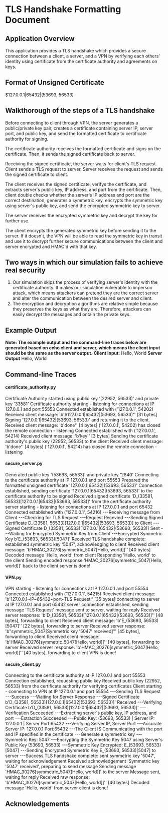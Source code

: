 # TLS Handshake Formatting Document

## Application Overview
This application provides a TLS handshake which provides a secure connection between a client, a server, and a VPN by verifying each others' identity using certificate from the certificate authority and agreements on keys.

## Format of Unsigned Certificate
$127.0.0.1|65432|(53693, 56533)

## Walkthorough of the steps of a TLS handshake
Before connecting to client through VPN, the server generates a public/private key pair, creates a certificate containing server IP, server port, and public key, and send the formatted certificate to certificate authority for signing.

The certificate authority receives the formatted certificate and signs on the certificate. Then, it sends the signed certificate back to server.

Receiving the signed certificate, the server waits for client's TLS request. Client sends a TLS request to server. Server receives the request and sends the signed certificate to client.

The client receives the signed certificate, verifys the certificate, and extracts server's public key, IP address, and port from the certificate. Then, client double checks whether the server's IP address and port are the correct destination, generates a symmetric key, encrypts the symmetric key using server's public key, and send the encrypted symmetric key to server.

The server receives the encrypted symmetric key and decrypt the key for further use.

The client encrypts the generated symmetric key before sending it to the server. If it doesn't, the VPN will be able to read the symmetric key in transit and use it to decrypt further secure communications between the client and server encrypted and HMAC'd with that key.



## Two ways in which our simulation fails to achieve real security
1. Our simulation skips the process of verifying server's identity with the certificate authority. It makes our simulation vulnerable to imperson attack, which means attackers can pretend they are the correct server and alter the communication between the desired server and client.
2. The encryption and decryption algorithms are relative simple because they preserves the keys as what they are. Therefore, attackers can easily decrypt the messages and ontain the private keys.

## Example Output
**Note: The example output and the command-line traces below are generated based on echo client and server, which means the client input should be the same as the server output.**
**Client Input:** Hello, World
**Server Output** Hello, World

## Command-line Traces
#### certificate_authority.py
Certificate Authority started using public key '(22952, 56533)' and private key '33581'
Certificate authority starting - listening for connections at IP 127.0.0.1 and port 55553
Connected established with ('127.0.0.1', 54202)
Received client message: 'b'$127.0.0.1|65432|(53693, 56533)'' [31 bytes]
Signing '127.0.0.1|65432|(53693, 56533)' and returning it to the client.
Received client message: 'b'done'' [4 bytes]
('127.0.0.1', 54202) has closed the remote connection - listening 
Connected established with ('127.0.0.1', 54214)
Received client message: 'b'key'' [3 bytes]
Sending the certificate authority's public key (22952, 56533) to the client
Received client message: 'b'done'' [4 bytes]
('127.0.0.1', 54214) has closed the remote connection - listening 

#### secure_server.py
Generated public key '(53693, 56533)' and private key '2840'
Connecting to the certificate authority at IP 127.0.0.1 and port 55553
Prepared the formatted unsigned certificate '127.0.0.1|65432|(53693, 56533)'
Connection established, sending certificate '127.0.0.1|65432|(53693, 56533)' to the certificate authority to be signed
Received signed certificate 'D_(33581, 56533)[127.0.0.1|65432|(53693, 56533)]' from the certificate authority
server starting - listening for connections at IP 127.0.0.1 and port 65432
Connected established with ('127.0.0.1', 54216)
---Receiving message from Client
---Checking for TLS Request
---Request Recevied
---Sending Signed Certificate D_(33581, 56533)[127.0.0.1|65432|(53693, 56533)] to Client
---Signed Certificate D_(33581, 56533)[127.0.0.1|65432|(53693, 56533)] Sent
---Waiting for Encrypted Symmetric Key from Client
---Encrypted Symmetric Key b'E_(53693, 56533)[5047]' Received
TLS handshake complete: established symmetric key '5047', acknowledging to client
Received client message: 'b'HMAC_30276[symmetric_5047[Hello, world]]'' [40 bytes]
Decoded message 'Hello, world' from client
Responding 'Hello, world' to the client
Sending encoded response 'HMAC_30276[symmetric_5047[Hello, world]]' back to the client
server is done!

#### VPN.py
VPN starting - listening for connections at IP 127.0.0.1 and port 55554
Connected established with ('127.0.0.1', 54215)
Received client message: 'b'127.0.0.1~IP~65432~port~TLS Request'' [35 bytes]
connecting to server at IP 127.0.0.1 and port 65432
server connection established, sending message 'TLS Request'
message sent to server, waiting for reply
Received server response: 'b'D_(33581, 56533)[127.0.0.1|65432|(53693, 56533)]'' [48 bytes], forwarding to client
Received client message: 'b'E_(53693, 56533)[5047]'' [22 bytes], forwarding to server
Received server response: 'b"symmetric_5047[Symmetric key '5047' received]"' [45 bytes], forwarding to client
Received client message: 'b'HMAC_30276[symmetric_5047[Hello, world]]'' [40 bytes], forwarding to server
Received server response: 'b'HMAC_30276[symmetric_5047[Hello, world]]'' [40 bytes], forwarding to client
VPN is done!

#### secure_client.py
Connecting to the certificate authority at IP 127.0.0.1 and port 55553
Connection established, requesting public key
Received public key (22952, 56533) from the certificate authority for verifying certificates
Client starting - connecting to VPN at IP 127.0.0.1 and port 55554
---Sending TLS Request
---Success
---Waiting for Server Response
---Signed Certificate b'D_(33581, 56533)[127.0.0.1|65432|(53693, 56533)]' Received
---Verifying Certificate b'D_(33581, 56533)[127.0.0.1|65432|(53693, 56533)]'
---Verification Succeeded
---Extracting server's public key, IP address, and port
---Extraction Succeeded
---Public Key: (53693, 56533) | Server IP: 127.0.0.1 | Server Port:65432
---Verifying Server IP, Server Port
---Accurate Server IP: 127.0.0.1 Port:65432
---The Client IS Communicating with the port and IP specified in the certificate
---Generate a symmetric key
---Symmetric Key: 5047
---Encrypting the Symmetric Key 5047 using Server's Public Key (53693, 56533)
---Symmetric Key Encrypted: E_(53693, 56533)[5047]
---Sending Encrypted Symmetric Key E_(53693, 56533)[5047] to server
---Success
TLS handshake complete: sent symmetric key '5047', waiting for acknowledgement
Received acknowledgement 'Symmetric key '5047' received', preparing to send message
Sending message 'HMAC_30276[symmetric_5047[Hello, world]]' to the server
Message sent, waiting for reply
Received raw response: 'b'HMAC_30276[symmetric_5047[Hello, world]]'' [40 bytes]
Decoded message 'Hello, world' from server
client is done!

## Acknowledgements